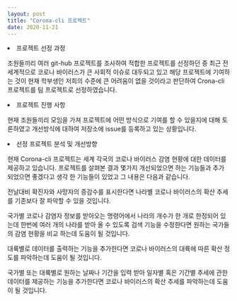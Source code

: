 ```yaml
---
layout: post
title: "Corona-cli 프로젝트"
date: 2020-11-21
---
```


<li>프로젝트 선정 과정</li>



조원들끼리 여러 git-hub 프로젝트를 조사하여 적합한 프로젝트를 선정하던 중 최근 전 세계적으로  코로나 바이러스가 큰 사회적 이슈로 대두되고 있고 해당 프로젝트에 기여하는 것이 현재 학부생인 저희의 수준에 큰 어려움이 없을 것이라고 판단하여  Crona-cli 프로젝트를 팀 프로젝트로 선정하였습니다. 

<li>프로젝트 진행 사항

현재 조원들끼리 모임을 가져 프로젝트에 어떤 방식으로 기여를 할 수 있을지에 대해 토론하였고 
개선방식에 대하여 저장소에 issue를 등록하고 있는 상황입니다.

<li>선정 프로젝트 분석 및 개선방향

현재 Corona-cli 프로젝트는 세계 각국의 코로나 바이러스 감염 현황에 대한 데이터를 제공하고 있습니다. 프로젝트를 살펴본 결과 몇가지 개선되었으면 하는 기능들과 추가 되었으면 좋겠다고 생각
한 기능들이 있었고 그 내용은 다음과 같습니다.

전날대비 확진자와 사망자의 증감수를 표시한다면 나라별 코로나 바이러스의 확산 추세를 기존보다 잘 파악할 수 있을 것입니다.

국가별 코로나 감염자 정보를 받아오는 명령어에서 나라의 개수가 한 개로 한정되어 있는데 한번에 여러 개의 나라를 받아 올 수 있도록 검색 기능을 수정한다면 원하는 국가들의 감염 현황을 비교 하는데 도움이 될 것입니다.

대륙별로 데이터를 출력하는 기능을 추가한다면 코로나 바이러스의 대륙에 따른 확산 정도를 파악하는데 도움이 될 것입니다.

국가별 또는 대륙별로 원하는 날짜나 기간을 입력 받아 일자별 혹은 기간별 추세에 관한 데이터를 제공하는 기능을 추가한다면 코로나 바이러스의 확산 추세를 파악하는데 도움이 될 것입니다.

